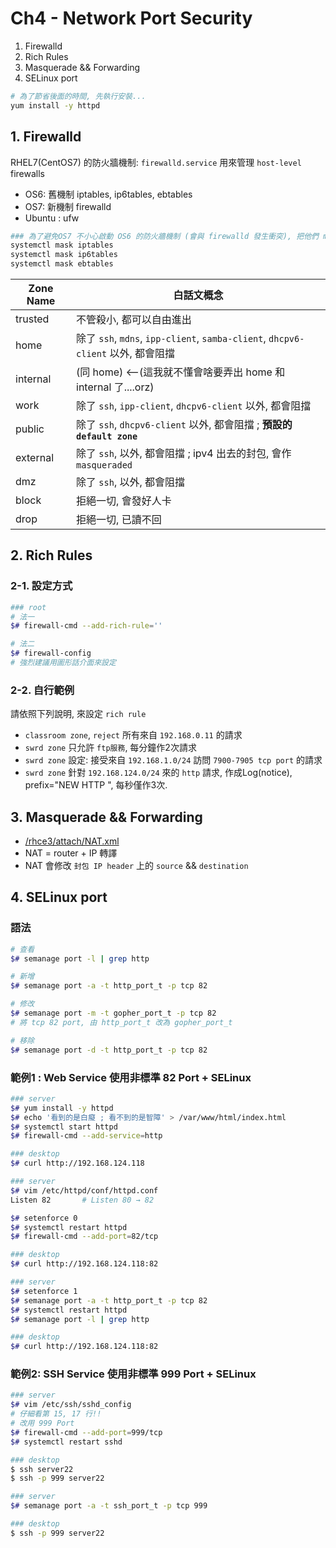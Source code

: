 # Ch4  - Network Port Security

1. Firewalld
2. Rich Rules
3. Masquerade && Forwarding
4. SELinux port

```sh
# 為了節省後面的時間, 先執行安裝...
yum install -y httpd
```

## 1. Firewalld

RHEL7(CentOS7) 的防火牆機制: `firewalld.service` 用來管理 `host-level` firewalls

- OS6: 舊機制 iptables, ip6tables, ebtables
- OS7: 新機制 firewalld
- Ubuntu : ufw

```sh
### 為了避免OS7 不小心啟動 OS6 的防火牆機制 (會與 firewalld 發生衝突), 把他們 mask 掉
systemctl mask iptables
systemctl mask ip6tables
systemctl mask ebtables
```

Zone Name | 白話文概念
--------- | ----------
trusted   | 不管殺小, 都可以自由進出
home      | 除了 `ssh`, `mdns`, `ipp-client`, `samba-client`, `dhcpv6-client` 以外, 都會阻擋
internal  | (同 home)  <--(這我就不懂會啥要弄出 home 和 internal 了....orz)
work      | 除了 `ssh`,         `ipp-client`,                 `dhcpv6-client` 以外, 都會阻擋
public    | 除了 `ssh`,                                       `dhcpv6-client` 以外, 都會阻擋 ; **預設的 `default zone`**
external  | 除了 `ssh`,                                                       以外, 都會阻擋 ; ipv4 出去的封包, 會作 `masqueraded`
dmz       | 除了 `ssh`,                                                       以外, 都會阻擋
block     | 拒絕一切, 會發好人卡
drop      | 拒絕一切, 已讀不回


## 2. Rich Rules

### 2-1. 設定方式

```sh
### root
# 法一
$# firewall-cmd --add-rich-rule=''

# 法二
$# firewall-config
# 強烈建議用圖形話介面來設定
```

### 2-2. 自行範例

請依照下列說明, 來設定 `rich rule`

- `classroom zone`, `reject` 所有來自 `192.168.0.11` 的請求
- `swrd zone` 只允許 `ftp服務`, 每分鐘作2次請求
- `swrd zone` 設定: 接受來自 `192.168.1.0/24` 訪問 `7900-7905 tcp port` 的請求
- `swrd zone` 針對 `192.168.124.0/24` 來的 `http` 請求, 作成Log(notice), prefix="NEW HTTP ", 每秒僅作3次.

## 3. Masquerade && Forwarding

* [/rhce3/attach/NAT.xml](https://www.draw.io/)
* NAT = router + IP 轉譯
* NAT 會修改 `封包 IP header` 上的 `source` && `destination`

## 4. SELinux port

### 語法

```sh
# 查看
$# semanage port -l | grep http

# 新增
$# semanage port -a -t http_port_t -p tcp 82

# 修改
$# semanage port -m -t gopher_port_t -p tcp 82
# 將 tcp 82 port, 由 http_port_t 改為 gopher_port_t

# 移除
$# semanage port -d -t http_port_t -p tcp 82
```

### 範例1 : Web Service 使用非標準 82 Port + SELinux

```sh
### server
$# yum install -y httpd
$# echo '看到的是白癡 ; 看不到的是智障' > /var/www/html/index.html
$# systemctl start httpd
$# firewall-cmd --add-service=http

### desktop
$# curl http://192.168.124.118

### server
$# vim /etc/httpd/conf/httpd.conf
Listen 82       # Listen 80 → 82

$# setenforce 0
$# systemctl restart httpd
$# firewall-cmd --add-port=82/tcp

### desktop
$# curl http://192.168.124.118:82

### server
$# setenforce 1
$# semanage port -a -t http_port_t -p tcp 82
$# systemctl restart httpd
$# semanage port -l | grep http

### desktop
$# curl http://192.168.124.118:82
```

### 範例2: SSH Service 使用非標準 999 Port + SELinux

```sh
### server
$# vim /etc/ssh/sshd_config
# 仔細看第 15, 17 行!!
# 改用 999 Port
$# firewall-cmd --add-port=999/tcp
$# systemctl restart sshd

### desktop
$ ssh server22
$ ssh -p 999 server22

### server
$# semanage port -a -t ssh_port_t -p tcp 999

### desktop
$ ssh -p 999 server22
```

